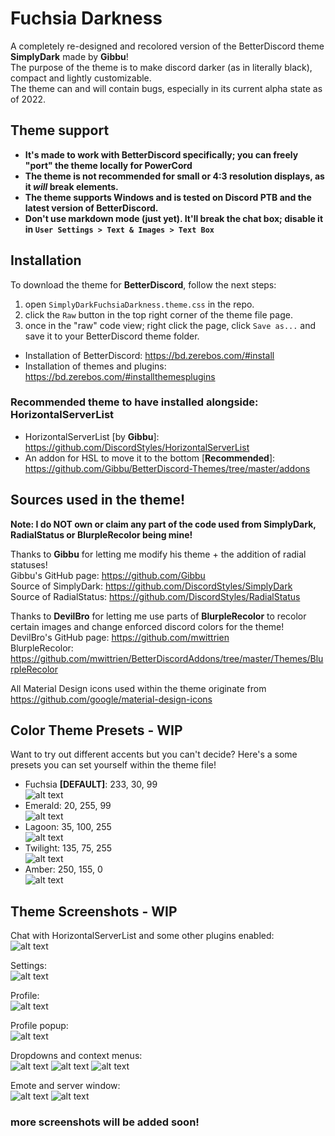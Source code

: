 # Fuchsia Darkness
A completely re-designed and recolored version of the BetterDiscord theme **SimplyDark** made by **Gibbu**!  
The purpose of the theme is to make discord darker (as in literally black), compact and lightly customizable.  
The theme can and will contain bugs, especially in its current alpha state as of 2022.

## Theme support  
- **It's made to work with BetterDiscord specifically; you can freely "port" the theme locally for PowerCord**  
- **The theme is not recommended for small or 4:3 resolution displays, as it *will* break elements.**  
- **The theme supports Windows and is tested on Discord PTB and the latest version of BetterDiscord.**  
- **Don't use markdown mode (just yet). It'll break the chat box; disable it in `User Settings > Text & Images > Text Box`**

## Installation

To download the theme for **BetterDiscord**, follow the next steps:
  1. open `SimplyDarkFuchsiaDarkness.theme.css` in the repo.
  2. click the `Raw` button in the top right corner of the theme file page.
  3. once in the "raw" code view; right click the page, click `Save as...` and save it to your BetterDiscord theme folder.  
  
 - Installation of BetterDiscord: https://bd.zerebos.com/#install  
 - Installation of themes and plugins: https://bd.zerebos.com/#installthemesplugins  

### Recommended theme to have installed alongside: HorizontalServerList
- HorizontalServerList [by **Gibbu**]: https://github.com/DiscordStyles/HorizontalServerList  
- An addon for HSL to move it to the bottom [**Recommended**]: https://github.com/Gibbu/BetterDiscord-Themes/tree/master/addons

## Sources used in the theme!  
**Note: I do NOT own or claim any part of the code used from SimplyDark, RadialStatus or BlurpleRecolor being mine!**  

Thanks to **Gibbu** for letting me modify his theme + the addition of radial statuses!  
Gibbu's GitHub page: https://github.com/Gibbu  
Source of SimplyDark: https://github.com/DiscordStyles/SimplyDark  
Source of RadialStatus: https://github.com/DiscordStyles/RadialStatus  

Thanks to **DevilBro** for letting me use parts of **BlurpleRecolor** to recolor certain images and change enforced discord colors for the theme!  
DevilBro's GitHub page: https://github.com/mwittrien  
BlurpleRecolor: https://github.com/mwittrien/BetterDiscordAddons/tree/master/Themes/BlurpleRecolor  

All Material Design icons used within the theme originate from https://github.com/google/material-design-icons  

## Color Theme Presets - WIP
Want to try out different accents but you can't decide? Here's a some presets you can set yourself within the theme file!  

- Fuchsia **[DEFAULT]**: 233, 30, 99  
![alt text](https://i.imgur.com/lSuFMkL.png)  
- Emerald: 20, 255, 99  
![alt text](https://i.imgur.com/ZXcSpWh.png)  
- Lagoon: 35, 100, 255  
![alt text](https://i.imgur.com/T4tLtc3.png)  
- Twilight: 135, 75, 255  
![alt text](https://i.imgur.com/wZXbb3q.png)  
- Amber: 250, 155, 0  
![alt text](https://i.imgur.com/Uantm9B.png)  

## Theme Screenshots - WIP   

Chat with HorizontalServerList and some other plugins enabled:  
![alt text](https://i.imgur.com/6zuBDhN.png)

Settings:  
![alt text](https://i.imgur.com/pFJYDG8.png)  

Profile:  
![alt text](https://i.imgur.com/XZdyc0F.png)  

Profile popup:  
![alt text](https://i.imgur.com/Xxhpxz3.png)  

Dropdowns and context menus:  
![alt text](https://i.imgur.com/LcQ4UQn.gif) ![alt text](https://i.imgur.com/EZ6kKw9.png) ![alt text](https://i.imgur.com/WNUblYJ.png)

Emote and server window:  
![alt text](https://i.imgur.com/bmJCdev.gif) ![alt text](https://i.imgur.com/JBLdmXu.png)  

### more screenshots will be added soon!
